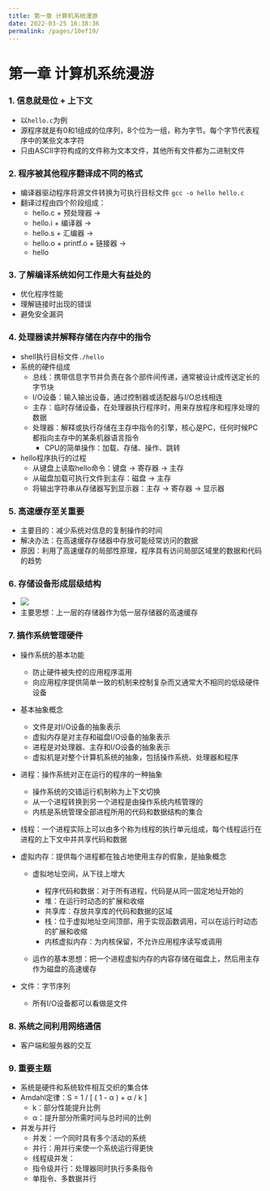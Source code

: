 ```yaml
---
title: 第一章 计算机系统漫游
date: 2022-03-25 16:38:36
permalink: /pages/10ef19/
---
```

# 第一章 计算机系统漫游



### 1. 信息就是位 + 上下文

- 以`hello.c`为例
- 源程序就是有0和1组成的位序列，8个位为一组，称为字节。每个字节代表程序中的某些文本字符
- 只由ASCII字符构成的文件称为文本文件，其他所有文件都为二进制文件



### 2. 程序被其他程序翻译成不同的格式

- 编译器驱动程序将源文件转换为可执行目标文件 `gcc -o hello hello.c`
- 翻译过程由四个阶段组成：
  - hello.c + 预处理器 ->
  - hello.i  + 编译器 ->
  - hello.s + 汇编器 ->
  - hello.o + printf.o + 链接器 ->
  - hello



### 3. 了解编译系统如何工作是大有益处的

- 优化程序性能
- 理解链接时出现的错误
- 避免安全漏洞



### 4. 处理器读并解释存储在内存中的指令

- shell执行目标文件`./hello`
- 系统的硬件组成
  - 总线：携带信息字节并负责在各个部件间传递，通常被设计成传送定长的字节块
  - I/O设备：输入输出设备，通过控制器或适配器与I/O总线相连
  - 主存：临时存储设备，在处理器执行程序时，用来存放程序和程序处理的数据
  - 处理器：解释或执行存储在主存中指令的引擎，核心是PC，任何时候PC都指向主存中的某条机器语言指令
    - CPU的简单操作：加载、存储、操作、跳转
- hello程序执行的过程
  - 从键盘上读取hello命令：键盘 -> 寄存器 -> 主存
  - 从磁盘加载可执行文件到主存：磁盘 -> 主存
  - 将输出字符串从存储器写到显示器：主存 -> 寄存器 -> 显示器



### 5. 高速缓存至关重要

- 主要目的：减少系统对信息的复制操作的时间
- 解决办法：在高速缓存存储器中存放可能经常访问的数据
- 原因：利用了高速缓存的局部性原理，程序具有访问局部区域里的数据和代码的趋势



### 6. 存储设备形成层级结构

- ![](https://store.southyang.cn/note/csapp/1-9.png)
- 主要思想：上一层的存储器作为低一层存储器的高速缓存



### 7. 搞作系统管理硬件

- 操作系统的基本功能

  - 防止硬件被失控的应用程序滥用
  - 向应用程序提供简单一致的机制来控制复杂而又通常大不相同的低级硬件设备

- 基本抽象概念

  - 文件是对I/O设备的抽象表示
  - 虚拟内存是对主存和磁盘I/O设备的抽象表示
  - 进程是对处理器、主存和I/O设备的抽象表示
  - 虚拟机是对整个计算机系统的抽象，包括操作系统、处理器和程序

- 进程：操作系统对正在运行的程序的一种抽象

  - 操作系统的交错运行机制称为上下文切换
  - 从一个进程转换到另一个进程是由操作系统内核管理的
  - 内核是系统管理全部进程所用的代码和数据结构的集合

- 线程：一个进程实际上可以由多个称为线程的执行单元组成，每个线程运行在进程的上下文中并共享代码和数据

- 虚拟内存：提供每个进程都在独占地使用主存的假象，是抽象概念

  - 虚拟地址空间，从下往上增大
    - 程序代码和数据：对于所有进程，代码是从同一固定地址开始的
    - 堆：在运行时动态的扩展和收缩
    - 共享库：存放共享库的代码和数据的区域
    - 栈：位于虚拟地址空间顶部，用于实现函数调用，可以在运行时动态的扩展和收缩
    - 内核虚拟内存：为内核保留，不允许应用程序读写或调用

  - 运作的基本思想：把一个进程虚拟内存的内容存储在磁盘上，然后用主存作为磁盘的高速缓存

- 文件：字节序列

  - 所有I/O设备都可以看做是文件



### 8. 系统之间利用网络通信

- 客户端和服务器的交互



### 9. 重要主题

- 系统是硬件和系统软件相互交织的集合体
- Amdahl定律：S = 1 / [ ( 1 - α ) + α / k ]  
  - k：部分性能提升比例
  - α：提升部分所需时间与总时间的比例
- 并发与并行
  - 并发：一个同时具有多个活动的系统
  - 并行：用并行来使一个系统运行得更快
  - 线程级并发：
  - 指令级并行：处理器同时执行多条指令
  - 单指令、多数据并行

